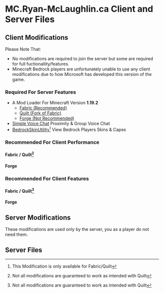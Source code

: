 # MC.Ryan-McLaughlin.ca Client and Server Files

## Client Modifications
Please Note That:
 - No modifications are required to join the server but some are required for full fuctionallity/features.
 - Minecraft Bedrock players are unfortunately unable to use any client modifications due to how Microsoft has developed this version of the game.
### Required For Server Features
 - A Mod Loader For Minecraft Version **1.19.2**
   - [Fabric (Recommended)](https://fabricmc.net/use/installer/)
   - [Quilt (Fork of Fabric)](https://quiltmc.org/install/)
   - [Forge (Not Recommended)](https://files.minecraftforge.net/net/minecraftforge/forge/)
 - [Simple Voice Chat](https://modrinth.com/mod/simple-voice-chat) Proximity & Group Voice Chat
 - [BedrockSkinUtility](https://modrinth.com/mod/bedrockskinutility)[^Fabric] View Bedrock Players Skins & Capes



### Recommended For Client Performance
#### Fabric / Quilt[^Quilt]


#### Forge


### Recommended For Client Features
#### Fabric / Quilt[^Quilt]


#### Forge


[^Fabric]:This Modification is only available for Fabric/Quilt
[^Quilt]: Not all modifications are guaranteed to work as intended with Quilt
## Server Modifications
These modifications are used only by the server, you as a player do not need them.

## Server Files
